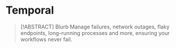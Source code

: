 # Temporal

> [!ABSTRACT] Blurb
> Manage failures, network outages, flaky endpoints, long-running processes and more, ensuring your workflows never fail.
